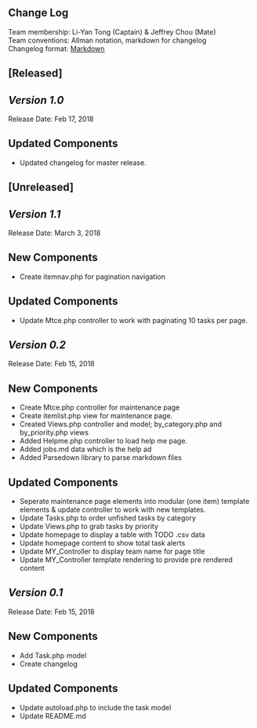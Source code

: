 ## Change Log

Team membership:  Li-Yan Tong (Captain) & Jeffrey Chou (Mate)  
Team conventions: Allman notation, markdown for changelog  
Changelog format: [Markdown](https://github.com/adam-p/markdown-here/wiki/Markdown-Cheatsheet)

## [Released]

## *Version 1.0*
Release Date: Feb 17, 2018

## Updated Components
- Updated changelog for master release.

## [Unreleased]
## *Version 1.1*

Release Date: March 3, 2018

## New Components
- Create itemnav.php for pagination navigation

## Updated Components
- Update Mtce.php controller to work with paginating 10 tasks per page.

## *Version 0.2*

Release Date: Feb 15, 2018

## New Components
- Create Mtce.php controller for maintenance page
- Create itemlist.php view for maintenance page.
- Created Views.php controller and model; by_category.php and by_priority.php views
- Added Helpme.php controller to load help me page.
- Added jobs.md data which is the help ad
- Added Parsedown library to parse markdown files

## Updated Components
- Seperate maintenance page elements into modular (one item) template elements & update controller to work with new templates.
- Update Tasks.php to order unfished tasks by category
- Update Views.php to grab tasks by priority
- Update homepage to display a table with TODO .csv data
- Update homepage content to show total task alerts
- Update MY_Controller to display team name for page title
- Update MY_Controller template rendering to provide pre rendered content

## *Version 0.1*

Release Date: Feb 15, 2018

## New Components
- Add Task.php model
- Create changelog

## Updated Components
- Update autoload.php to include the task model
- Update README.md
